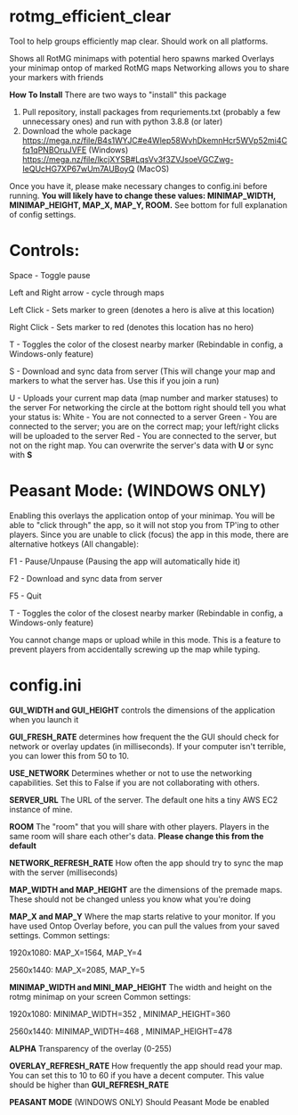 # rotmg_efficient_clear
Tool to help groups efficiently map clear. Should work on all platforms.

Shows all RotMG minimaps with potential hero spawns marked
Overlays your minimap ontop of marked RotMG maps
Networking allows you to share your markers with friends

**How To Install**
There are two ways to "install" this package
1. Pull repository, install packages from requriements.txt (probably a few unnecessary ones) and run with python 3.8.8 (or later)
2. Download the whole package 
    https://mega.nz/file/B4s1WYJC#e4Wlep58WvhDkemnHcr5WVp52mi4Cfq1qPNBOruJVFE (Windows)
    https://mega.nz/file/lkcjXYSB#LqsVv3f3ZVJsoeVGCZwg-IeQUcHG7XP67wUm7AUBoyQ (MacOS)

Once you have it, please make necessary changes to config.ini before running. **You will likely have to change these values: MINIMAP_WIDTH, MINIMAP_HEIGHT, MAP_X, MAP_Y, ROOM.** See bottom for full explanation of config settings.

# Controls:
Space - Toggle pause

Left and Right arrow - cycle through maps

Left Click - Sets marker to green (denotes a hero is alive at this location)

Right Click - Sets marker to red (denotes this location has no hero)

T - Toggles the color of the closest nearby marker (Rebindable in config, a Windows-only feature)

S - Download and sync data from server (This will change your map and markers to what the server has. Use this if you join a run)

U - Uploads your current map data (map number and marker statuses) to the server
For networking the circle at the bottom right should tell you what your status is:
  White - You are not connected to a server
  Green - You are connected to the server; you are on the correct map; your left/right clicks will be uploaded to the server
  Red - You are connected to the server, but not on the right map. You can overwrite the server's data with **U** or sync with **S**


# Peasant Mode: (WINDOWS ONLY)
Enabling this overlays the application ontop of your minimap. You will be able to "click through" the app, so it will not stop you from TP'ing to other players. Since you are unable to click (focus) the app in this mode, there are alternative hotkeys (All changable):

F1 - Pause/Unpause (Pausing the app will automatically hide it)

F2 - Download and sync data from server

F5 - Quit

T - Toggles the color of the closest nearby marker (Rebindable in config, a Windows-only feature)

You cannot change maps or upload while in this mode. This is a feature to prevent players from accidentally screwing up the map while typing.

# config.ini
**GUI_WIDTH and GUI_HEIGHT**
controls the dimensions of the application when you launch it

**GUI_FRESH_RATE**
determines how frequent the the GUI should check for network or overlay updates (in milliseconds). If your computer isn't terrible, you can lower this from 50 to 10.

**USE_NETWORK**
Determines whether or not to use the networking capabilities. Set this to False if you are not collaborating with others.

**SERVER_URL**
The URL of the server. The default one hits a tiny AWS EC2 instance of mine.

**ROOM**
The "room" that you will share with other players. Players in the same room will share each other's data. **Please change this from the default**

**NETWORK_REFRESH_RATE**
How often the app should try to sync the map with the server (milliseconds)

**MAP_WIDTH and MAP_HEIGHT**
are the dimensions of the premade maps. These should not be changed unless you know what you're doing

**MAP_X and MAP_Y**
Where the map starts relative to your monitor. If you have used Ontop Overlay before, you can pull the values from your saved settings.
Common settings:

  1920x1080: MAP_X=1564, MAP_Y=4

  2560x1440: MAP_X=2085, MAP_Y=5
  
**MINIMAP_WIDTH and MINI_MAP_HEIGHT**
The width and height on the rotmg minimap  on your screen
Common settings:

  1920x1080: MINIMAP_WIDTH=352 , MINIMAP_HEIGHT=360

  2560x1440: MINIMAP_WIDTH=468 , MINIMAP_HEIGHT=478
  
**ALPHA**
Transparency of the overlay (0-255)

**OVERLAY_REFRESH_RATE**
How frequently the app should read your map. You can set this to 10 to 60 if you have a decent computer. This value should be higher than **GUI_REFRESH_RATE**

**PEASANT MODE** (WINDOWS ONLY)
Should Peasant Mode be enabled
